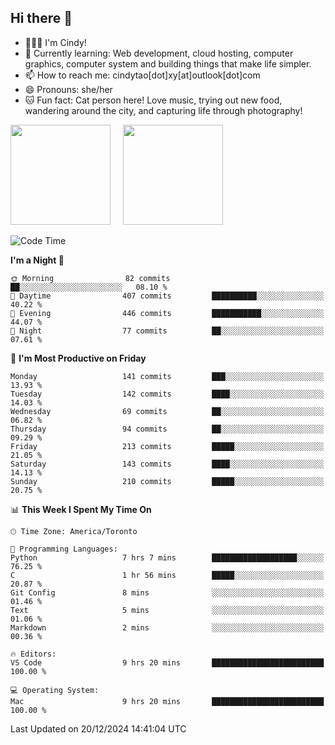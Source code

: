## Hi there 👋

<!--
**xinyue296/xinyue296** is a ✨ _special_ ✨ repository because its `README.md` (this file) appears on your GitHub profile.

Here are some ideas to get you started:

- 🔭 I’m currently working on ...
- 🌱 I’m currently learning ...
- 👯 I’m looking to collaborate on ...
- 🤔 I’m looking for help with ...
- 💬 Ask me about ...
- 📫 How to reach me: ...
- 😄 Pronouns: ...
- ⚡ Fun fact: ...
-->
- 👩🏻‍💻 I'm Cindy!
- 🌱 Currently learning: Web development, cloud hosting, computer graphics, computer system and building things that make life simpler.
- 📫 How to reach me: cindytao[dot]xy[at]outlook[dot]com
- 😄 Pronouns: she/her
- 🐱 Fun fact: Cat person here! Love music, trying out new food, wandering around the city, and capturing life through photography!

<!--Github Status: start-->
<div align="left">
  <img height="160em" src="https://github-readme-stats-topaz-two-25.vercel.app/api?username=xinyue296&theme=react&show_icons=true&count_private=true&include_orgs=true&hide=contribs,issues" />
    &nbsp;&nbsp;&nbsp;
  <img height="160em" src="https://github-readme-stats-cindy-taos-projects.vercel.app/api/top-langs/?username=xinyue296&theme=react&count_private=true&include_orgs=true&layout=compact" />
</div>
<!-- Github Status: end-->

<!--START_SECTION:waka-->
![Code Time](http://img.shields.io/badge/Code%20Time-195%20hrs%208%20mins-blue)

**I'm a Night 🦉** 

```text
🌞 Morning                82 commits          ██░░░░░░░░░░░░░░░░░░░░░░░   08.10 % 
🌆 Daytime                407 commits         ██████████░░░░░░░░░░░░░░░   40.22 % 
🌃 Evening                446 commits         ███████████░░░░░░░░░░░░░░   44.07 % 
🌙 Night                  77 commits          ██░░░░░░░░░░░░░░░░░░░░░░░   07.61 % 
```
📅 **I'm Most Productive on Friday** 

```text
Monday                   141 commits         ███░░░░░░░░░░░░░░░░░░░░░░   13.93 % 
Tuesday                  142 commits         ████░░░░░░░░░░░░░░░░░░░░░   14.03 % 
Wednesday                69 commits          ██░░░░░░░░░░░░░░░░░░░░░░░   06.82 % 
Thursday                 94 commits          ██░░░░░░░░░░░░░░░░░░░░░░░   09.29 % 
Friday                   213 commits         █████░░░░░░░░░░░░░░░░░░░░   21.05 % 
Saturday                 143 commits         ████░░░░░░░░░░░░░░░░░░░░░   14.13 % 
Sunday                   210 commits         █████░░░░░░░░░░░░░░░░░░░░   20.75 % 
```


📊 **This Week I Spent My Time On** 

```text
🕑︎ Time Zone: America/Toronto

💬 Programming Languages: 
Python                   7 hrs 7 mins        ███████████████████░░░░░░   76.25 % 
C                        1 hr 56 mins        █████░░░░░░░░░░░░░░░░░░░░   20.87 % 
Git Config               8 mins              ░░░░░░░░░░░░░░░░░░░░░░░░░   01.46 % 
Text                     5 mins              ░░░░░░░░░░░░░░░░░░░░░░░░░   01.06 % 
Markdown                 2 mins              ░░░░░░░░░░░░░░░░░░░░░░░░░   00.36 % 

🔥 Editors: 
VS Code                  9 hrs 20 mins       █████████████████████████   100.00 % 

💻 Operating System: 
Mac                      9 hrs 20 mins       █████████████████████████   100.00 % 
```


 Last Updated on 20/12/2024 14:41:04 UTC
<!--END_SECTION:waka-->
